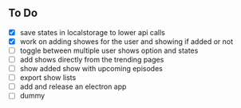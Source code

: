 ## To Do

- [x] save states in localstorage to lower api calls
- [x] work on adding showes for the user and showing if added or not
- [ ] toggle between multiple user shows option and states
- [ ] add shows directly from the trending pages
- [ ] show added show with upcoming episodes
- [ ] export show lists
- [ ] add and release an electron app
- [ ] dummy
